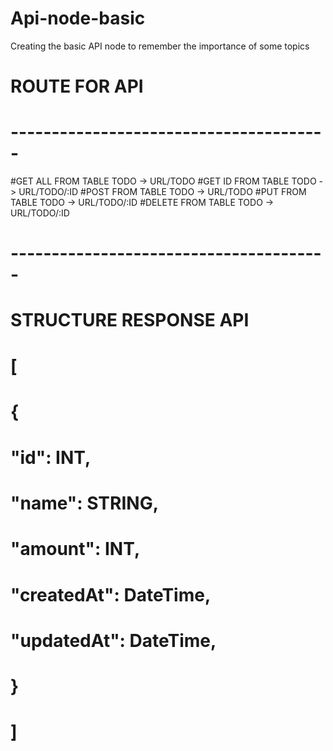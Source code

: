 # Api-node-basic
Creating the basic API node to remember the importance of some topics

# ROUTE FOR API
# ---------------------------------------
 #GET ALL FROM TABLE TODO -> URL/TODO
 #GET ID FROM TABLE TODO -> URL/TODO/:ID
 #POST FROM TABLE TODO -> URL/TODO
 #PUT FROM TABLE TODO -> URL/TODO/:ID
 #DELETE FROM TABLE TODO -> URL/TODO/:ID
# ---------------------------------------

# STRUCTURE RESPONSE API 
# [ 
#  { 
#  "id": INT,
#  "name": STRING,
#  "amount": INT,
#  "createdAt": DateTime,
#  "updatedAt": DateTime,
#  }
# ]